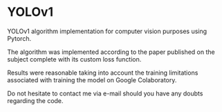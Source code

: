 # YOLOv1
YOLOv1 algorithm implementation for computer vision purposes using Pytorch.

The algorithm was implemented according to the paper published on the subject complete with its custom loss function.

Results were reasonable taking into account the training limitations associated with training the model on Google Colaboratory.

Do not hesitate to contact me via e-mail should you have any doubts regarding the code.
